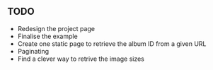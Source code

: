 TODO
-------

- Redesign the project page
- Finalise the example
- Create one static page to retrieve the album ID from a given URL
- Paginating
- Find a clever way to retrive the image sizes